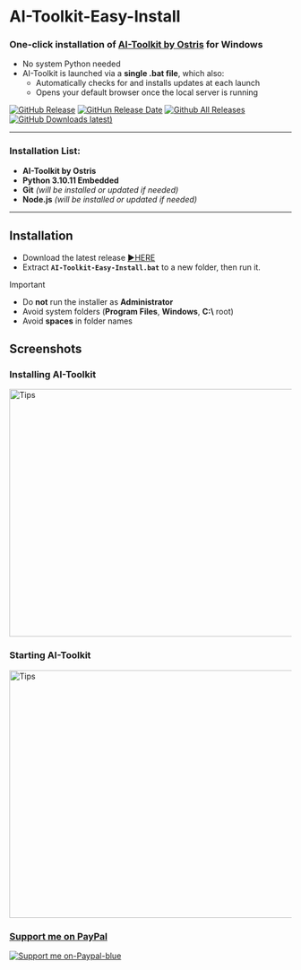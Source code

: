 # AI-Toolkit-Easy-Install

### One-click installation of [**AI-Toolkit by Ostris**](https://github.com/ostris/ai-toolkit) for Windows  
- No system Python needed  
- AI-Toolkit is launched via a **single .bat file**, which also:  
  - Automatically checks for and installs updates at each launch  
  - Opens your default browser once the local server is running  

[![GitHub Release](https://img.shields.io/github/v/release/Tavris1/AI-Toolkit-Easy-Install)](https://github.com/Tavris1/AI-Toolkit-Easy-Install/releases/latest/download/AI-Toolkit-Easy-Install.zip)
[![GitHun Release Date](https://img.shields.io/github/release-date/Tavris1/AI-Toolkit-Easy-Install?style=flat)](https://github.com/Tavris1/AI-Toolkit-Easy-Install/releases)
[![Github All Releases](https://img.shields.io/github/downloads/Tavris1/AI-Toolkit-Easy-Install/total)]()
[![GitHub Downloads latest)](https://img.shields.io/github/downloads/Tavris1/AI-Toolkit-Easy-Install/latest/total?style=flat&label=downloads%40latest&color=orange)](https://github.com/Tavris1/AI-Toolkit-Easy-Install/releases/latest/download/AI-Toolkit-Easy-Install.zip)

---

### Installation List:  
- **AI-Toolkit by Ostris**  
- **Python 3.10.11 Embedded**  
- **Git** *(will be installed or updated if needed)*  
- **Node.js** *(will be installed or updated if needed)*  

---
## Installation  
- Download the latest release [:arrow_forward:HERE](https://github.com/Tavris1/AI-Toolkit-Easy-Install/releases/latest/download/AI-Toolkit-Easy-Install.zip)  
- Extract **`AI-Toolkit-Easy-Install.bat`** to a new folder, then run it.  
> [!IMPORTANT]
> - Do **not** run the installer as **Administrator**
> - Avoid system folders (**Program Files**, **Windows**, **C:\\** root)  
> - Avoid **spaces** in folder names
[ ](https://github.com/user-attachments/files/22717004/AI-Toolkit-Easy-Install.zip)

## Screenshots  
### Installing AI-Toolkit  
<img width="1264" height="442" alt="Tips" src="https://github.com/user-attachments/assets/a7ddeee9-6487-4521-946c-f81d8c96aa47" />

### Starting AI-Toolkit  
<img width="1264" height="442" alt="Tips" src="https://github.com/user-attachments/assets/ac8d44dd-746a-43d4-96db-b4b1dcffc530" />

### [Support me on PayPal](https://paypal.me/tavris1)
[![Support me on-Paypal-blue](https://github.com/user-attachments/assets/c1a767b0-f3d9-48c7-877b-12653d2f9ac7)](https://paypal.me/tavris1)  

